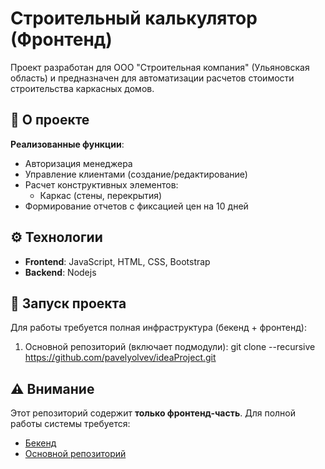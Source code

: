 # Строительный калькулятор (Фронтенд)

Проект разработан для ООО "Строительная компания" (Ульяновская область) и предназначен для автоматизации расчетов стоимости строительства каркасных домов.

## 📌 О проекте
**Реализованные функции**:
- Авторизация менеджера
- Управление клиентами (создание/редактирование)
- Расчет конструктивных элементов:
  - Каркас (стены, перекрытия)
- Формирование отчетов с фиксацией цен на 10 дней

## ⚙️ Технологии
- **Frontend**: JavaScript, HTML, CSS, Bootstrap
- **Backend**: Nodejs

## 🚀 Запуск проекта
Для работы требуется полная инфраструктура (бекенд + фронтенд):
1. Основной репозиторий (включает подмодули):
   git clone --recursive https://github.com/pavelyolvev/ideaProject.git
   
## ⚠️ Внимание
Этот репозиторий содержит **только фронтенд-часть**. Для полной работы системы требуется:
- [Бекенд](https://github.com/pavelyolvev/BackEnd.git)
- [Основной репозиторий](https://github.com/pavelyolvev/ideaProject.git)
